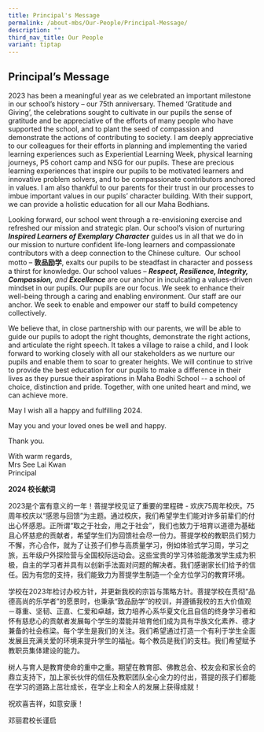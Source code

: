 ```yaml
---
title: Principal's Message
permalink: /about-mbs/Our-People/Principal-Message/
description: ""
third_nav_title: Our People
variant: tiptap
---
```

<h2>Principal’s Message</h2>
<p>2023 has been a meaningful year as we celebrated an important milestone
in our school’s history – our 75th anniversary. Themed ‘Gratitude and Giving’,
the celebrations sought to cultivate in our pupils the sense of gratitude
and be appreciative of the efforts of many people who have supported the
school, and to plant the seed of compassion and demonstrate the actions
of contributing to society. I am deeply appreciative to our colleagues
for their efforts in planning and implementing the varied learning experiences
such as Experiential Learning Week, physical learning journeys, P5 cohort
camp and NSG for our pupils. These are precious learning experiences that
inspire our pupils to be motivated learners and innovative problem solvers,
and to be compassionate contributors anchored in values. I am also thankful
to our parents for their trust in our processes to imbue important values
in our pupils’ character building. With their support, we can provide a
holistic education for all our Maha Bodhians. &nbsp;</p>
<p>Looking forward, our school went through a re-envisioning exercise and
refreshed our mission and strategic plan. Our school’s vision of nurturing <strong><em>Inspired Learners of Exemplary Character</em></strong> guides
us in all that we do in our mission to nurture confident life-long learners
and compassionate contributors with a deep connection to the Chinese culture.&nbsp;
Our school motto – <strong>敦品励学</strong>, exalts our pupils to be steadfast
in character and possess a thirst for knowledge. Our school values – <strong><em>Respect, Resilience, Integrity, Compassion,</em></strong>  <em>and </em><strong><em>Excellence</em></strong> are
our anchor in inculcating a values-driven mindset in our pupils. Our pupils
are our focus. We seek to enhance their well-being through a caring and
enabling environment. Our staff are our anchor. We seek to enable and empower
our staff to build competency collectively.</p>
<p>We believe that, in close partnership with our parents, we will be able
to guide our pupils to adopt the right thoughts, demonstrate the right
actions, and articulate the right speech. It takes a village to raise a
child, and I look forward to working closely with all our stakeholders
as we nurture our pupils and enable them to soar to greater heights. We
will continue to strive to provide the best education for our pupils to
make a difference in their lives as they pursue their aspirations in Maha
Bodhi School -- a school of choice, distinction and pride. Together, with
one united heart and mind, we can achieve more.</p>
<p>May I wish all a happy and fulfilling 2024.</p>
<p>May you and your loved ones be well and happy.</p>
<p>Thank you.</p>
<p>With warm regards,
<br>Mrs See Lai Kwan
<br>Principal</p>
<p><strong>2024 校长献词</strong>
</p>
<p>2023是个富有意义的一年！菩提学校见证了重要的里程碑 - 欢庆75周年校庆。75周年校庆以“感恩与回馈”为主题。通过校庆，我们希望学生们能对许多前辈们的付出心怀感恩。正所谓“取之于社会，用之于社会”，我们也致力于培育以道德为基础且心怀慈悲的贡献者，希望学生们为回馈社会尽一份力。菩提学校的教职员们努力不懈，齐心合作，就为了让孩子们参与高质量学习，例如体验式学习周，学习之旅，五年级户外探险营与全国校际运动会。这些宝贵的学习体验能激发学生成为积极，自主的学习者并具有以创新手法面对问题的解决者。我们感谢家长们给予的信任。因为有您的支持，我们能致力为菩提学生制造一个全方位学习的教育环境。</p>
<p>学校在2023年检讨办校方针，并更新我校的宗旨与策略方针。菩提学校在贯彻“品德高尚的乐学者”的愿景时，也秉承“敦品励学”的校训，并遵循我校的五大价值观－尊重、坚韧、正直、仁爱和卓越，致力培养心系华夏文化且自信的终身学习者和怀有慈悲心的贡献者发展每个学生的潜能并培育他们成为具有华族文化素养、德才兼备的社会栋梁。每个学生是我们的关注。我们希望通过打造一个有利于学生全面发展且充满关爱的环境来提升学生的福祉。每个教员是我们的支柱。我们希望赋予教职员集体建设的能力。</p>
<p>树人与育人是教育使命的重中之重。期望在教育部、佛教总会、校友会和家长会的鼎立支持下，加上家长伙伴的信任及教职团队全心全力的付出，菩提的孩子们都能在学习的道路上茁壮成长，在学业上和全人的发展上获得成就！</p>
<p>祝欢喜吉祥，如意安康！</p>
<p>邓丽君校长谨启</p>